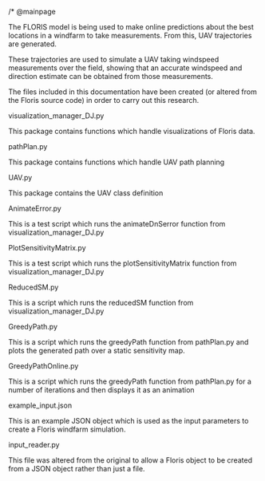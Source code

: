 /*
@mainpage

The FLORIS model is being used to make online predictions about the best locations in a windfarm 
to take measurements. From this, UAV trajectories are generated. 

These trajectories are used to simulate a UAV taking windspeed measurements over the field,
showing that an accurate windspeed and direction estimate can be obtained
from those measurements.

The files included in this documentation have been created 
(or altered from the Floris source code) in order to carry out this research.

visualization_manager_DJ.py

This package contains functions which handle visualizations of Floris data.

pathPlan.py

This package contains functions which handle UAV path planning

UAV.py

This package contains the UAV class definition

AnimateError.py

This is a test script which runs the animateDnSerror function from visualization_manager_DJ.py

PlotSensitivityMatrix.py

This is a test script which runs the plotSensitivityMatrix function from visualization_manager_DJ.py

ReducedSM.py

This is a script which runs the reducedSM function from visualization_manager_DJ.py

GreedyPath.py

This is a script which runs the greedyPath function from pathPlan.py and plots
the generated path over a static sensitivity map.

GreedyPathOnline.py

This is a script which runs the greedyPath function from pathPlan.py for a number of iterations
and then displays it as an animation

example_input.json

This is an example JSON object which is used as the input parameters to create a Floris windfarm simulation.

input_reader.py

This file was altered from the original to allow a Floris object to be created from a JSON object rather than just a file.
